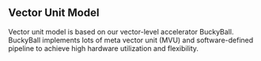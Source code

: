 ## Vector Unit Model 

Vector unit model is based on our vector-level accelerator BuckyBall. BuckyBall implements lots of meta vector unit (MVU) and software-defined pipeline to achieve high hardware utilization and flexibility.


